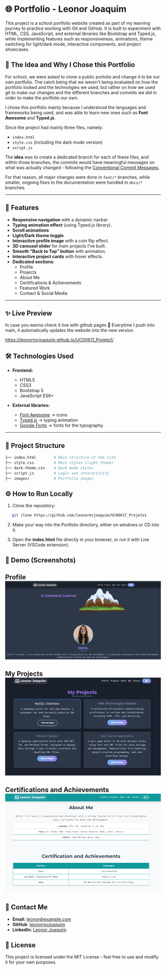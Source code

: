 # 🌐 Portfolio - Leonor Joaquim

This project is a school portfolio website created as part of my learning journey to practice working with Git and GitHub.
It is built to experiment with HTML, CSS, JavaScript, and external libraries like Bootstrap and Typed.js, while implementing features such as responsiveness, animations, theme switching for light/dark mode, interactive components, and project showcases.

## 🧠 The Idea and Why I Chose this Portfolio
For school, we were asked to clone a public portolio and change it to be our own portfolio. The catch being that we 
weren't being evaluated on how the portfolio looked and the technoligies we used, but rather on how we used git to 
make our changes and the different branches and commits we did in order to make the portfolio our own.

I chose this portfolio mainly because I understood the languages and frameworks being used, and was able to learn new ones
such as **Font Awesome** and **Typed.js**.

Since the project had mainly three files, namely: 
- `index.html`  
- `style.css` (including the dark mode version)  
- `script.js`  

The **idea** was to create a dedicated branch for each of these files, and within those branches, the commits would have 
meaningful messages on what was actually changed - following the [Conventional Commit Messages](https://gist.github.com/qoomon/5dfcdf8eec66a051ecd85625518cfd13).

For that reason, all major changes were done in `feat/*` branches, while smaller, ongoing fixes to the documentation were handled in `docs/*` branches.  

---

## 🚀 Features

- **Responsive navigation** with a dynamic navbar.
- **Typing animation effect** (using Typed.js library).
- **Scroll animations**
- **Light/Dark theme toggle**
- **Interactive profile image** with a coin flip effect.
- **3D carousel slider** for main projects I've built.
- **Smooth "Back to Top" button** with animation.
- **Interactive project cards** with hover effects.
- **Dedicated sections**:
  - Profile
  - Projects
  - About Me
  - Certifications & Achievements
  - Featured Work
  - Contact & Social Media

---

## ✨ Live Preview
In case you wanna check it live with github pages 🚀 Everytime I push into main, it automatically updates the website into the new version.

https://leonormcjoaquim.github.io/UC00617_Projeto1/ 

## 🛠️ Technologies Used

- **Frontend:**
  - HTML5
  - CSS3
  - Bootstrap 5
  - JavaScript ES6+

- **External libraries:**
  - [Font Awesome](https://fontawesome.com/) → icons
  - [Typed.js](https://github.com/mattboldt/typed.js/) → typing animation
  - [Google Fonts](https://fonts.google.com/) → fonts for the typography

---

## 📂 Project Structure

```bash
├── index.html        # Main structure of the site
├── style.css         # Main styles (light theme)
├── dark-theme.css    # Dark mode styles
├── script.js         # Logic and interactivity
├── images/           # Portfolio images
```

## ⚙️ How to Run Locally

1. Clone the repository:

```bash
   git clone https://github.com/leonormcjoaquim/UC00617_Projeto1
```

2. Make your way into the Portfolio directory, either on windows or CD into it. 

3. Open the **index.html** file directly in your browser, or run it with Live Server (VSCode extension).


## 📸 Demo (Screenshots)
Profile 
![Profile Screenshot](images/Screenshot_Profile.png)
---

My Projects
![My Projects Screenshot](images/Screenshot_My_Projects.png)
---

Certifications and Achievements 
![Achievements Screenshot](images/Screenshot_Certifications.png)
---

## 📧 Contact Me
- **Email:** [leonor@example.com](mailto:leonor@example.com)
- **GitHub**: [leonormcjoaquim](https://github.com/leonormcjoaquim)
- **LinkedIn:** [Leonor Joaquim](https://www.linkedin.com/feed)

## 📜 License

This project is licensed under the MIT License - feel free to use and modify it for your own purposes.
